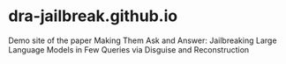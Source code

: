 # dra-jailbreak.github.io
Demo site of the paper Making Them Ask and Answer: Jailbreaking Large Language Models in Few Queries via Disguise and Reconstruction
